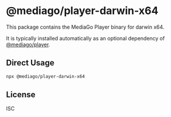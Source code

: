# @mediago/player-darwin-x64

This package contains the MediaGo Player binary for darwin x64.

It is typically installed automatically as an optional dependency of [@mediago/player](https://www.npmjs.com/package/@mediago/player).

## Direct Usage

```bash
npx @mediago/player-darwin-x64
```

## License

ISC
